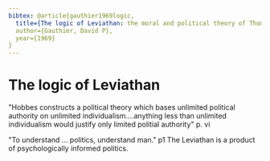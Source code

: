 ```yaml
---
bibtex: @article{gauthier1969logic,
  title={The logic of Leviathan: the moral and political theory of Thomas Hobbes},
  author={Gauthier, David P},
  year={1969}
}
---
```


# The logic of Leviathan

"Hobbes constructs a political theory which bases unlimited political authority on unlimited individualism....anything less than unlimited individualism would justify only limited politial authority" p. vi

"To understand ... politics, understand man." p1 The Leviathan is a product of psychologically informed politics.